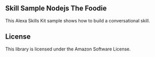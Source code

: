 ## Skill Sample Nodejs The Foodie

This Alexa Skills Kit sample shows how to build a conversational skill. 

## License

This library is licensed under the Amazon Software License.
